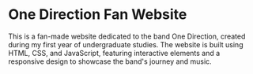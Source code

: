 # One Direction Fan Website

This is a fan-made website dedicated to the band One Direction, created during my first year of undergraduate studies. The website is built using HTML, CSS, and JavaScript, featuring interactive elements and a responsive design to showcase the band's journey and music.
